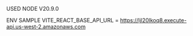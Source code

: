 USED NODE V20.9.0

ENV SAMPLE
VITE_REACT_BASE_API_URL = https://ljl20lkoq8.execute-api.us-west-2.amazonaws.com
